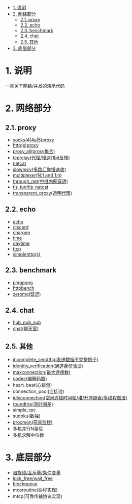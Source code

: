 <!-- TOC -->

- [1. 说明](#1-说明)
- [2. 网络部分](#2-网络部分)
    - [2.1. proxy](#21-proxy)
    - [2.2. echo](#22-echo)
    - [2.3. benchmark](#23-benchmark)
    - [2.4. chat](#24-chat)
    - [2.5. 其他](#25-其他)
- [3. 底层部分](#3-底层部分)

<!-- /TOC -->

<a id="markdown-1-说明" name="1-说明"></a>
# 1. 说明

一些关于网络/并发的演示代码

<a id="markdown-2-网络部分" name="2-网络部分"></a>
# 2. 网络部分

<a id="markdown-21-proxy" name="21-proxy"></a>
## 2.1. proxy

* [socks(4|4a|5)proxy](socks)
* [http(s)proxy](httpproxy)
* [proxy_all(proxy集合)](proxy_all)
* [tcprelay(代理/慢速/1bit反转)](tcprelay)
* [netcat](netcat)
* [slowrecv(多路汇聚慢速收)](slowrecv)
* [multiplexer(N:1 and 1:n)](multiplexer)
* [through_net(中继内网穿透)](multiplexer)
* [tls_tun/tls_netcat](tls_tun)
* [transparent_proxy(透明代理)](transparent_proxy)

<a id="markdown-22-echo" name="22-echo"></a>
## 2.2. echo

* [echo](echo)
* [discard](discard)
* [chargen](chargen)
* [time](time)
* [daytime](daytime)
* [ttcp](ttcp)
* [simplehttp(s)](simplehttp)

<a id="markdown-23-benchmark" name="23-benchmark"></a>
## 2.3. benchmark

* [pingpong](pingpong)
* [httpbench](http_bench)
* [zeromq(延迟)](zeromq)

<a id="markdown-24-chat" name="24-chat"></a>
## 2.4. chat

* [hub_pub_sub](hub)
* [chat(聊天室)](chat)

<a id="markdown-25-其他" name="25-其他"></a>
## 2.5. 其他

* [incomplete_send(tcp发送数据不完整例子)](incomplete_send)
* [identity_verification(通道身份验证)](verification)
* [maxconnection(最大连接数)](maxconnection)
* [codec(编解码器)](codec)
* heart_beat(心跳包)
* connection_pool(连接池)
* [idleconnection(空闲连接时间轮/堆/升序链表/多线程做法)](idleconnection)
* [roundtrip(测时间差)](roundtrip)
* simple_rpc
* sudoku(数独)
* [procmon(简易监控)](procmon)
* 多机并行N皇后
* 多机求解中位数

<a id="markdown-3-底层部分" name="3-底层部分"></a>
# 3. 底层部分

* [自旋锁/互斥量/条件变量](sync)
* [lock_free/wait_free](sync)
* [blockqueue](blockqueue)
* mcoroutine(协程实现)
* mtcp(可靠传输协议实现)
